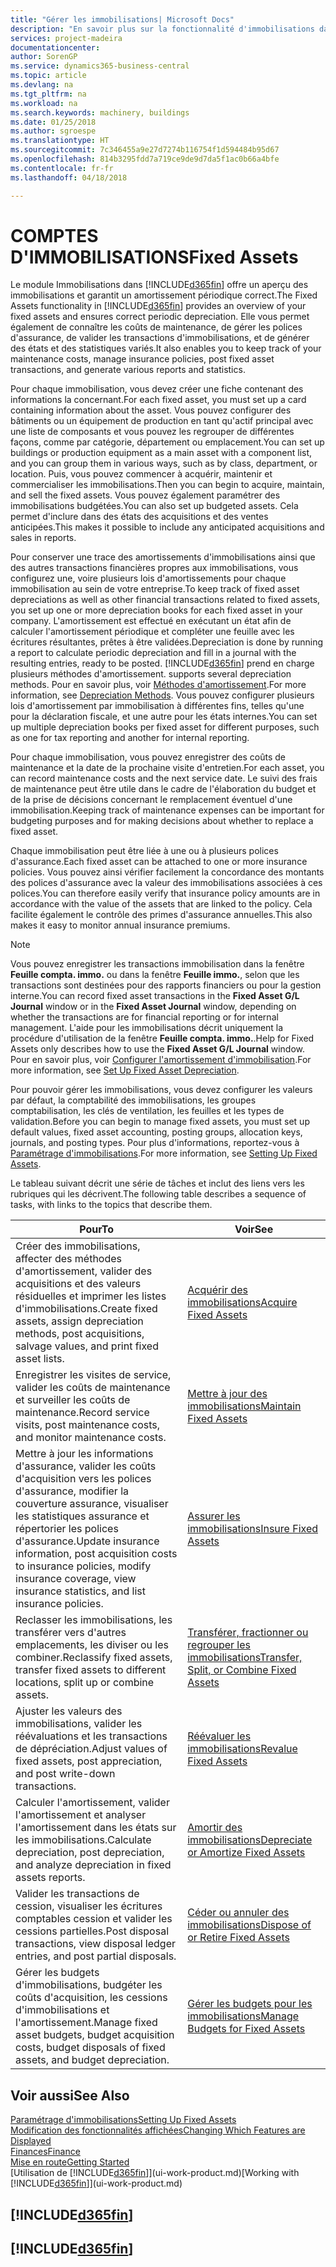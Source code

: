```yaml
---
title: "Gérer les immobilisations| Microsoft Docs"
description: "En savoir plus sur la fonctionnalité d'immobilisations dans Financials et affichez un aperçu de l'utilisation des immobilisations."
services: project-madeira
documentationcenter: 
author: SorenGP
ms.service: dynamics365-business-central
ms.topic: article
ms.devlang: na
ms.tgt_pltfrm: na
ms.workload: na
ms.search.keywords: machinery, buildings
ms.date: 01/25/2018
ms.author: sgroespe
ms.translationtype: HT
ms.sourcegitcommit: 7c346455a9e27d7274b116754f1d594484b95d67
ms.openlocfilehash: 814b3295fdd7a719ce9de9d7da5f1ac0b66a4bfe
ms.contentlocale: fr-fr
ms.lasthandoff: 04/18/2018

---
```

# <a name="fixed-assets"></a><span data-ttu-id="5b2a0-103">COMPTES D'IMMOBILISATIONS</span><span class="sxs-lookup"><span data-stu-id="5b2a0-103">Fixed Assets</span></span>
<span data-ttu-id="5b2a0-104">Le module Immobilisations dans [!INCLUDE[d365fin](includes/d365fin_md.md)] offre un aperçu des immobilisations et garantit un amortissement périodique correct.</span><span class="sxs-lookup"><span data-stu-id="5b2a0-104">The Fixed Assets functionality in [!INCLUDE[d365fin](includes/d365fin_md.md)] provides an overview of your fixed assets and ensures correct periodic depreciation.</span></span> <span data-ttu-id="5b2a0-105">Elle vous permet également de connaître les coûts de maintenance, de gérer les polices d'assurance, de valider les transactions d'immobilisations, et de générer des états et des statistiques variés.</span><span class="sxs-lookup"><span data-stu-id="5b2a0-105">It also enables you to keep track of your maintenance costs, manage insurance policies, post fixed asset transactions, and generate various reports and statistics.</span></span>

<span data-ttu-id="5b2a0-106">Pour chaque immobilisation, vous devez créer une fiche contenant des informations la concernant.</span><span class="sxs-lookup"><span data-stu-id="5b2a0-106">For each fixed asset, you must set up a card containing information about the asset.</span></span> <span data-ttu-id="5b2a0-107">Vous pouvez configurer des bâtiments ou un équipement de production en tant qu'actif principal avec une liste de composants et vous pouvez les regrouper de différentes façons, comme par catégorie, département ou emplacement.</span><span class="sxs-lookup"><span data-stu-id="5b2a0-107">You can set up buildings or production equipment as a main asset with a component list, and you can group them in various ways, such as by class, department, or location.</span></span> <span data-ttu-id="5b2a0-108">Puis, vous pouvez commencer à acquérir, maintenir et commercialiser les immobilisations.</span><span class="sxs-lookup"><span data-stu-id="5b2a0-108">Then you can begin to acquire, maintain, and sell the fixed assets.</span></span> <span data-ttu-id="5b2a0-109">Vous pouvez également paramétrer des immobilisations budgétées.</span><span class="sxs-lookup"><span data-stu-id="5b2a0-109">You can also set up budgeted assets.</span></span> <span data-ttu-id="5b2a0-110">Cela permet d'inclure dans des états des acquisitions et des ventes anticipées.</span><span class="sxs-lookup"><span data-stu-id="5b2a0-110">This makes it possible to include any anticipated acquisitions and sales in reports.</span></span>

<span data-ttu-id="5b2a0-111">Pour conserver une trace des amortissements d'immobilisations ainsi que des autres transactions financières propres aux immobilisations, vous configurez une, voire plusieurs lois d'amortissements pour chaque immobilisation au sein de votre entreprise.</span><span class="sxs-lookup"><span data-stu-id="5b2a0-111">To keep track of fixed asset depreciations as well as other financial transactions related to fixed assets, you set up one or more depreciation books for each fixed asset in your company.</span></span> <span data-ttu-id="5b2a0-112">L'amortissement est effectué en exécutant un état afin de calculer l'amortissement périodique et compléter une feuille avec les écritures résultantes, prêtes à être validées.</span><span class="sxs-lookup"><span data-stu-id="5b2a0-112">Depreciation is done by running a report to calculate periodic depreciation and fill in a journal with the resulting entries, ready to be posted.</span></span> [!INCLUDE[d365fin](includes/d365fin_md.md)]<span data-ttu-id="5b2a0-113"> prend en charge plusieurs méthodes d'amortissement.</span><span class="sxs-lookup"><span data-stu-id="5b2a0-113"> supports several depreciation methods.</span></span> <span data-ttu-id="5b2a0-114">Pour en savoir plus, voir [Méthodes d'amortissement](fa-depreciation-methods.md).</span><span class="sxs-lookup"><span data-stu-id="5b2a0-114">For more information, see [Depreciation Methods](fa-depreciation-methods.md).</span></span> <span data-ttu-id="5b2a0-115">Vous pouvez configurer plusieurs lois d'amortissement par immobilisation à différentes fins, telles qu'une pour la déclaration fiscale, et une autre pour les états internes.</span><span class="sxs-lookup"><span data-stu-id="5b2a0-115">You can set up multiple depreciation books per fixed asset for different purposes, such as one for tax reporting and another for internal reporting.</span></span>

<span data-ttu-id="5b2a0-116">Pour chaque immobilisation, vous pouvez enregistrer des coûts de maintenance et la date de la prochaine visite d'entretien.</span><span class="sxs-lookup"><span data-stu-id="5b2a0-116">For each asset, you can record maintenance costs and the next service date.</span></span> <span data-ttu-id="5b2a0-117">Le suivi des frais de maintenance peut être utile dans le cadre de l'élaboration du budget et de la prise de décisions concernant le remplacement éventuel d'une immobilisation.</span><span class="sxs-lookup"><span data-stu-id="5b2a0-117">Keeping track of maintenance expenses can be important for budgeting purposes and for making decisions about whether to replace a fixed asset.</span></span>

<span data-ttu-id="5b2a0-118">Chaque immobilisation peut être liée à une ou à plusieurs polices d'assurance.</span><span class="sxs-lookup"><span data-stu-id="5b2a0-118">Each fixed asset can be attached to one or more insurance policies.</span></span> <span data-ttu-id="5b2a0-119">Vous pouvez ainsi vérifier facilement la concordance des montants des polices d'assurance avec la valeur des immobilisations associées à ces polices.</span><span class="sxs-lookup"><span data-stu-id="5b2a0-119">You can therefore easily verify that insurance policy amounts are in accordance with the value of the assets that are linked to the policy.</span></span> <span data-ttu-id="5b2a0-120">Cela facilite également le contrôle des primes d'assurance annuelles.</span><span class="sxs-lookup"><span data-stu-id="5b2a0-120">This also makes it easy to monitor annual insurance premiums.</span></span>

> [!NOTE]  
>   <span data-ttu-id="5b2a0-121">Vous pouvez enregistrer les transactions immobilisation dans la fenêtre **Feuille compta. immo.** ou dans la fenêtre **Feuille immo.**, selon que les transactions sont destinées pour des rapports financiers ou pour la gestion interne.</span><span class="sxs-lookup"><span data-stu-id="5b2a0-121">You can record fixed asset transactions in the **Fixed Asset G/L Journal** window or in the **Fixed Asset Journal** window, depending on whether the transactions are for financial reporting or for internal management.</span></span> <span data-ttu-id="5b2a0-122">L'aide pour les immobilisations décrit uniquement la procédure d'utilisation de la fenêtre **Feuille compta. immo.**.</span><span class="sxs-lookup"><span data-stu-id="5b2a0-122">Help for Fixed Assets only describes how to use the **Fixed Asset G/L Journal** window.</span></span> <span data-ttu-id="5b2a0-123">Pour en savoir plus, voir [Configurer l'amortissement d'immobilisation](fa-how-setup-depreciation.md).</span><span class="sxs-lookup"><span data-stu-id="5b2a0-123">For more information, see [Set Up Fixed Asset Depreciation](fa-how-setup-depreciation.md).</span></span>

<span data-ttu-id="5b2a0-124">Pour pouvoir gérer les immobilisations, vous devez configurer les valeurs par défaut, la comptabilité des immobilisations, les groupes comptabilisation, les clés de ventilation, les feuilles et les types de validation.</span><span class="sxs-lookup"><span data-stu-id="5b2a0-124">Before you can begin to manage fixed assets, you must set up default values, fixed asset accounting, posting groups, allocation keys, journals, and posting types.</span></span> <span data-ttu-id="5b2a0-125">Pour plus d'informations, reportez-vous à [Paramétrage d'immobilisations](fa-setup.md).</span><span class="sxs-lookup"><span data-stu-id="5b2a0-125">For more information, see [Setting Up Fixed Assets](fa-setup.md).</span></span>

<span data-ttu-id="5b2a0-126">Le tableau suivant décrit une série de tâches et inclut des liens vers les rubriques qui les décrivent.</span><span class="sxs-lookup"><span data-stu-id="5b2a0-126">The following table describes a sequence of tasks, with links to the topics that describe them.</span></span>

| <span data-ttu-id="5b2a0-127">Pour</span><span class="sxs-lookup"><span data-stu-id="5b2a0-127">To</span></span> | <span data-ttu-id="5b2a0-128">Voir</span><span class="sxs-lookup"><span data-stu-id="5b2a0-128">See</span></span> |
| --- | --- |
| <span data-ttu-id="5b2a0-129">Créer des immobilisations, affecter des méthodes d'amortissement, valider des acquisitions et des valeurs résiduelles et imprimer les listes d'immobilisations.</span><span class="sxs-lookup"><span data-stu-id="5b2a0-129">Create fixed assets, assign depreciation methods, post acquisitions, salvage values, and print fixed asset lists.</span></span> |[<span data-ttu-id="5b2a0-130">Acquérir des immobilisations</span><span class="sxs-lookup"><span data-stu-id="5b2a0-130">Acquire Fixed Assets</span></span>](fa-how-acquire.md) |
| <span data-ttu-id="5b2a0-131">Enregistrer les visites de service, valider les coûts de maintenance et surveiller les coûts de maintenance.</span><span class="sxs-lookup"><span data-stu-id="5b2a0-131">Record service visits, post maintenance costs, and monitor maintenance costs.</span></span> |[<span data-ttu-id="5b2a0-132">Mettre à jour des immobilisations</span><span class="sxs-lookup"><span data-stu-id="5b2a0-132">Maintain Fixed Assets</span></span>](fa-how-maintain.md) |
| <span data-ttu-id="5b2a0-133">Mettre à jour les informations d'assurance, valider les coûts d'acquisition vers les polices d'assurance, modifier la couverture assurance, visualiser les statistiques assurance et répertorier les polices d'assurance.</span><span class="sxs-lookup"><span data-stu-id="5b2a0-133">Update insurance information, post acquisition costs to insurance policies, modify insurance coverage, view insurance statistics, and list insurance policies.</span></span> |[<span data-ttu-id="5b2a0-134">Assurer les immobilisations</span><span class="sxs-lookup"><span data-stu-id="5b2a0-134">Insure Fixed Assets</span></span>](fa-how-insure.md) |
| <span data-ttu-id="5b2a0-135">Reclasser les immobilisations, les transférer vers d'autres emplacements, les diviser ou les combiner.</span><span class="sxs-lookup"><span data-stu-id="5b2a0-135">Reclassify fixed assets, transfer fixed assets to different locations, split up or combine assets.</span></span> |[<span data-ttu-id="5b2a0-136">Transférer, fractionner ou regrouper les immobilisations</span><span class="sxs-lookup"><span data-stu-id="5b2a0-136">Transfer, Split, or Combine Fixed Assets</span></span>](fa-how-trans-split-combine.md) |
| <span data-ttu-id="5b2a0-137">Ajuster les valeurs des immobilisations, valider les réévaluations et les transactions de dépréciation.</span><span class="sxs-lookup"><span data-stu-id="5b2a0-137">Adjust values of fixed assets, post appreciation, and post write-down transactions.</span></span> |[<span data-ttu-id="5b2a0-138">Réévaluer les immobilisations</span><span class="sxs-lookup"><span data-stu-id="5b2a0-138">Revalue Fixed Assets</span></span>](fa-how-revalue.md) |
| <span data-ttu-id="5b2a0-139">Calculer l'amortissement, valider l'amortissement et analyser l'amortissement dans les états sur les immobilisations.</span><span class="sxs-lookup"><span data-stu-id="5b2a0-139">Calculate depreciation, post depreciation, and  analyze depreciation in fixed assets reports.</span></span> |[<span data-ttu-id="5b2a0-140">Amortir des immobilisations</span><span class="sxs-lookup"><span data-stu-id="5b2a0-140">Depreciate or Amortize Fixed Assets</span></span>](fa-how-depreciate-amortize.md) |
| <span data-ttu-id="5b2a0-141">Valider les transactions de cession, visualiser les écritures comptables cession et valider les cessions partielles.</span><span class="sxs-lookup"><span data-stu-id="5b2a0-141">Post disposal transactions, view disposal ledger entries, and post partial disposals.</span></span> |[<span data-ttu-id="5b2a0-142">Céder ou annuler des immobilisations</span><span class="sxs-lookup"><span data-stu-id="5b2a0-142">Dispose of or Retire Fixed Assets</span></span>](fa-how-dispose-retire.md) |
| <span data-ttu-id="5b2a0-143">Gérer les budgets d'immobilisations, budgéter les coûts d'acquisition, les cessions d'immobilisations et l'amortissement.</span><span class="sxs-lookup"><span data-stu-id="5b2a0-143">Manage fixed asset budgets, budget acquisition costs, budget disposals of fixed assets, and budget depreciation.</span></span> |[<span data-ttu-id="5b2a0-144">Gérer les budgets pour les immobilisations</span><span class="sxs-lookup"><span data-stu-id="5b2a0-144">Manage Budgets for Fixed Assets</span></span>](fa-how-manage-budgets.md) |

## <a name="see-also"></a><span data-ttu-id="5b2a0-145">Voir aussi</span><span class="sxs-lookup"><span data-stu-id="5b2a0-145">See Also</span></span>
[<span data-ttu-id="5b2a0-146">Paramétrage d'immobilisations</span><span class="sxs-lookup"><span data-stu-id="5b2a0-146">Setting Up Fixed Assets</span></span>](fa-setup.md)  
[<span data-ttu-id="5b2a0-147">Modification des fonctionnalités affichées</span><span class="sxs-lookup"><span data-stu-id="5b2a0-147">Changing Which Features are Displayed</span></span>](ui-experiences.md)  
[<span data-ttu-id="5b2a0-148">Finances</span><span class="sxs-lookup"><span data-stu-id="5b2a0-148">Finance</span></span>](finance.md)  
[<span data-ttu-id="5b2a0-149">Mise en route</span><span class="sxs-lookup"><span data-stu-id="5b2a0-149">Getting Started</span></span>](product-get-started.md)  
<span data-ttu-id="5b2a0-150">[Utilisation de [!INCLUDE[d365fin](includes/d365fin_md.md)]](ui-work-product.md)</span><span class="sxs-lookup"><span data-stu-id="5b2a0-150">[Working with [!INCLUDE[d365fin](includes/d365fin_md.md)]](ui-work-product.md)</span></span>

## [!INCLUDE[d365fin](includes/free_trial_md.md)]  
## [!INCLUDE[d365fin](includes/training_link_md.md)]

